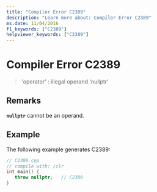 ```yaml
---
title: "Compiler Error C2389"
description: "Learn more about: Compiler Error C2389"
ms.date: 11/04/2016
f1_keywords: ["C2389"]
helpviewer_keywords: ["C2389"]
---
```

# Compiler Error C2389

> 'operator' : illegal operand 'nullptr'

## Remarks

**`nullptr`** cannot be an operand.

## Example

The following example generates C2389:

```cpp
// C2389.cpp
// compile with: /clr
int main() {
   throw nullptr;   // C2389
}
```
